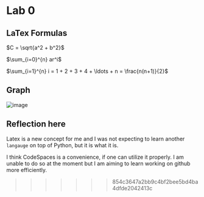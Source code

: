 # Lab 0

## LaTex Formulas

$C = \sqrt{a^2 + b^2}$ 

$\sum_{i=0}^{n} ar^i$ 

$\sum_{i=1}^{n} i = 1 + 2 + 3 + 4 + \ldots + n = \frac{n(n+1)}{2}$ 

## Graph
![image](https://github.com/seneca-dsa456-f23/labs-ygumusseneca/assets/97633311/103b8085-c99f-4bb1-a6b6-5a100acd14c8)

## Reflection here

Latex is a new concept for me and I was not expecting to learn another `langauge` on top of Python, but it is what it is. 

I think CodeSpaces is a convenience, if one can utilize it properly. I am unable to do so at the moment but I am aiming to learn working on github more efficiently.

>>>>>>> 854c3647a2bb9c4bf2bee5bd4ba4dfde2042413c